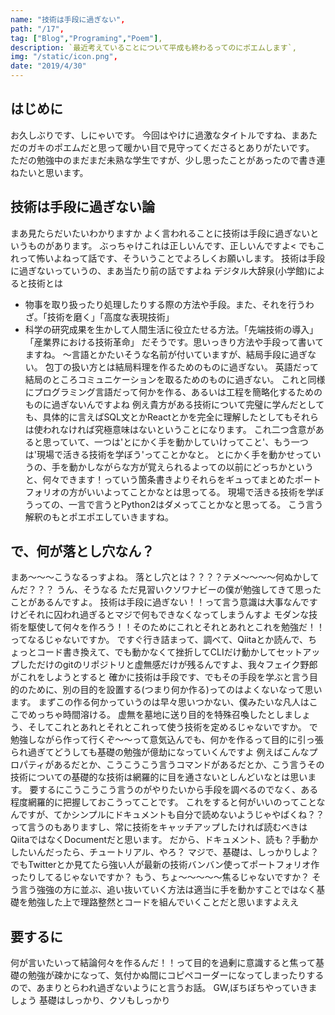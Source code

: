 ```yaml
---
name: "技術は手段に過ぎない",
path: "/17",
tag: ["Blog","Programing","Poem"],
description: `最近考えていることについて平成も終わるってのにポエムします`,
img: "/static/icon.png",
date: "2019/4/30"
---
```


## はじめに
お久しぶりです、しにゃいです。
今回はやけに過激なタイトルですね、まあただのガキのポエムだと思って暖かい目で見守ってくださるとありがたいです。
ただの勉強中のまだまだ未熟な学生ですが、少し思ったことがあったので書き連ねたいと思います。
## 技術は手段に過ぎない論
まあ見たらだいたいわかりますか
よく言われることに技術は手段に過ぎないというものがあります。
ぶっちゃけこれは正しいんです、正しいんですよ<
でもこれって怖いよねって話です、そういうことでよろしくお願いします。
技術は手段に過ぎないっていうの、まあ当たり前の話ですよね
デジタル大辞泉(小学館)によると技術とは
* 物事を取り扱ったり処理したりする際の方法や手段。また、それを行うわざ。「技術を磨く」「高度な表現技術」
* 科学の研究成果を生かして人間生活に役立たせる方法。「先端技術の導入」「産業界における技術革命」
だそうです。思いっきり方法や手段って書いてますね。
〜言語とかたいそうな名前が付いていますが、結局手段に過ぎない。
包丁の扱い方とは結局料理を作るためのものに過ぎない。
英語だって結局のところコミュニケーションを取るためのものに過ぎない。
これと同様にプログラミング言語だって何かを作る、あるいは工程を簡略化するためのものに過ぎないんですよね
例え貴方がある技術について完璧に学んだとしても、具体的に言えばSQL文とかReactとかを完全に理解したとしてもそれらは使われなければ究極意味はないということになります。
これ二つ含意があると思っていて、一つは'とにかく手を動かしていけってこと'、もう一つは'現場で活きる技術を学ぼう'ってことかなと。 とにかく手を動かせっていうの、手を動かしながらな方が覚えられるよっての以前にどっちかというと、何々できます！っていう箇条書きよりそれらをギュってまとめたポートフォリオの方がいいよってことかなとは思ってる。
現場で活きる技術を学ぼうっての、一言で言うとPython2はダメってことかなと思ってる。
こう言う解釈のもとポエポエしていきますね。
## で、何が落とし穴なん？
まあ〜〜〜こうなるっすよね。
落とし穴とは？？？？テメ〜〜〜〜何ぬかしてんだ？？？
うん、そうなる
ただ見習いクソワナビーの僕が勉強してきて思ったことがあるんですよ。
技術は手段に過ぎない！！って言う意識は大事なんですけどそれに囚われ過ぎるとマジで何もできなくなってしまうんすよ
モダンな技術を駆使して何々を作ろう！！そのためにこれとそれとあれとこれを勉強だ！！ってなるじゃないですか。
ですぐ行き詰まって、調べて、Qiitaとか読んで、ちょっとコード書き換えて、でも動かなくて挫折してCLIだけ動かしてセットアップしただけのgitのリポジトリと虚無感だけが残るんですよ、我々フェイク野郎がこれをしようとすると
確かに技術は手段です、でもその手段を学ぶと言う目的のために、別の目的を設置する(つまり何か作る)ってのはよくないなって思います。
まずこの作る何かっていうのは早々思いつかない、僕みたいな凡人はここでめっちゃ時間溶ける。
虚無を墓地に送り目的を特殊召喚したとしましょう、そしてこれとあれとそれとこれって使う技術を定めるじゃないですか。
で勉強しながら作って行くぞ〜〜って意気込んでも、何かを作るって目的に引っ張られ過ぎてどうしても基礎の勉強が億劫になっていくんですよ
例えばこんなプロパティがあるだとか、こうこうこう言うコマンドがあるだとか、こう言うその技術についての基礎的な技術は網羅的に目を通さないとしんどいなとは思います。
要するにこうこうこう言うのがやりたいから手段を調べるのでなく、ある程度網羅的に把握しておこうってことです。
これをすると何がいいのってことなんですが、てかシンプルにドキュメントも自分で読めないようじゃやばくね？？って言うのもありますし、常に技術をキャッチアップしたければ読むべきはQiitaではなくDocumentだと思います。
だから、ドキュメント、読も？手動かしたいんだったら、チュートリアル、やろ？
マジで、基礎は、しっかりしよ？
でもTwitterとか見てたら強い人が最新の技術バンバン使ってポートフォリオ作ったりしてるじゃないですか？
もう、ちょ〜〜〜〜〜焦るじゃないですか？
そう言う強強の方に並ぶ、追い抜いていく方法は適当に手を動かすことではなく基礎を勉強した上で理路整然とコードを組んでいくことだと思いますよええ
## 要するに
何が言いたいって結論何々を作るんだ！！って目的を過剰に意識すると焦って基礎の勉強が疎かになって、気付かぬ間にコピペコーダーになってしまったりするので、あまりとらわれ過ぎないようにと言うお話。
GW,ぼちぼちやっていきましょう
基礎はしっかり、クソもしっかり